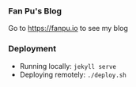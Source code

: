 ### Fan Pu's Blog
Go to https://fanpu.io to see my blog

### Deployment
- Running locally: `jekyll serve`
- Deploying remotely: `./deploy.sh`
